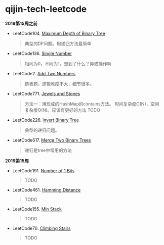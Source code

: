 # qijin-tech-leetcode

**2019第15周之前**
* LeetCode104. [Maximum Depth of Binary Tree](https://leetcode.com/problems/maximum-depth-of-binary-tree/)
  >典型的DP问题。用递归方法最简单

* LeetCode136. [Single Number](https://leetcode.com/problems/single-number/)
  >相同为0，不同为1。想到了什么？异或操作啊
  
* LeetCode2.  [Add Two Numbers](https://leetcode.com/problems/add-two-numbers/)
  >链表题。逻辑难度不大，细节很多。
  
* LeetCode771. [Jewels and Stones](https://leetcode.com/problems/jewels-and-stones/)
  >方法一：用现成的HashMap的contains方法。 时间复杂度O(N)，空间复杂度O(N)。应该有更好的方法
  >TODO

* LeetCode226. [Invert Binary Tree](https://leetcode.com/problems/invert-binary-tree/)
  >典型的递归问题。
  
* LeetCode617. [Merge Two Binary Trees](https://leetcode.com/problems/merge-two-binary-trees/)
  >递归是tree中常用的方法

**2019第15周**


 
* LeetCode191. [Number of 1 Bits](https://leetcode.com/problems/number-of-1-bits/)
  >TODO
  
* LeetCode461. [Hamming Distance](https://leetcode.com/problems/hamming-distance/)
  >TODO
  
* LeetCode155. [Min Stack](https://leetcode.com/problems/min-stack/)
  >TODO 
  
* LeetCode70. [Climbing Stairs](https://leetcode.com/problems/climbing-stairs/)
  >TODO

